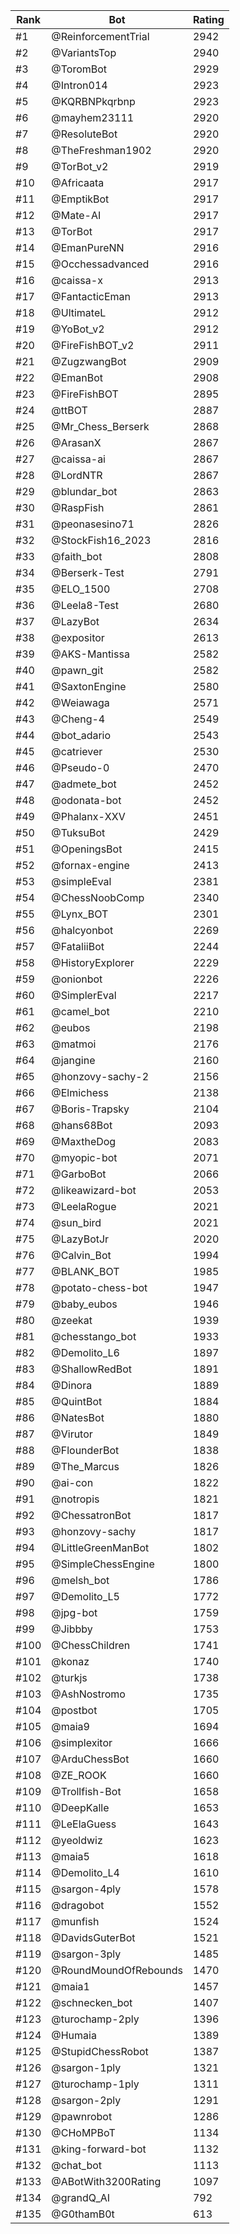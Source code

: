 Rank|Bot|Rating
---|---|---
#1|@ReinforcementTrial|2942
#2|@VariantsTop|2940
#3|@ToromBot|2929
#4|@Intron014|2923
#5|@KQRBNPkqrbnp|2923
#6|@mayhem23111|2920
#7|@ResoluteBot|2920
#8|@TheFreshman1902|2920
#9|@TorBot_v2|2919
#10|@Africaata|2917
#11|@EmptikBot|2917
#12|@Mate-AI|2917
#13|@TorBot|2917
#14|@EmanPureNN|2916
#15|@Occhessadvanced|2916
#16|@caissa-x|2913
#17|@FantacticEman|2913
#18|@UltimateL|2912
#19|@YoBot_v2|2912
#20|@FireFishBOT_v2|2911
#21|@ZugzwangBot|2909
#22|@EmanBot|2908
#23|@FireFishBOT|2895
#24|@ttBOT|2887
#25|@Mr_Chess_Berserk|2868
#26|@ArasanX|2867
#27|@caissa-ai|2867
#28|@LordNTR|2867
#29|@blundar_bot|2863
#30|@RaspFish|2861
#31|@peonasesino71|2826
#32|@StockFish16_2023|2816
#33|@faith_bot|2808
#34|@Berserk-Test|2791
#35|@ELO_1500|2708
#36|@Leela8-Test|2680
#37|@LazyBot|2634
#38|@expositor|2613
#39|@AKS-Mantissa|2582
#40|@pawn_git|2582
#41|@SaxtonEngine|2580
#42|@Weiawaga|2571
#43|@Cheng-4|2549
#44|@bot_adario|2543
#45|@catriever|2530
#46|@Pseudo-0|2470
#47|@admete_bot|2452
#48|@odonata-bot|2452
#49|@Phalanx-XXV|2451
#50|@TuksuBot|2429
#51|@OpeningsBot|2415
#52|@fornax-engine|2413
#53|@simpleEval|2381
#54|@ChessNoobComp|2340
#55|@Lynx_BOT|2301
#56|@halcyonbot|2269
#57|@FataliiBot|2244
#58|@HistoryExplorer|2229
#59|@onionbot|2226
#60|@SimplerEval|2217
#61|@camel_bot|2210
#62|@eubos|2198
#63|@matmoi|2176
#64|@jangine|2160
#65|@honzovy-sachy-2|2156
#66|@Elmichess|2138
#67|@Boris-Trapsky|2104
#68|@hans68Bot|2093
#69|@MaxtheDog|2083
#70|@myopic-bot|2071
#71|@GarboBot|2066
#72|@likeawizard-bot|2053
#73|@LeelaRogue|2021
#74|@sun_bird|2021
#75|@LazyBotJr|2020
#76|@Calvin_Bot|1994
#77|@BLANK_BOT|1985
#78|@potato-chess-bot|1947
#79|@baby_eubos|1946
#80|@zeekat|1939
#81|@chesstango_bot|1933
#82|@Demolito_L6|1897
#83|@ShallowRedBot|1891
#84|@Dinora|1889
#85|@QuintBot|1884
#86|@NatesBot|1880
#87|@Virutor|1849
#88|@FlounderBot|1838
#89|@The_Marcus|1826
#90|@ai-con|1822
#91|@notropis|1821
#92|@ChessatronBot|1817
#93|@honzovy-sachy|1817
#94|@LittleGreenManBot|1802
#95|@SimpleChessEngine|1800
#96|@melsh_bot|1786
#97|@Demolito_L5|1772
#98|@jpg-bot|1759
#99|@Jibbby|1753
#100|@ChessChildren|1741
#101|@konaz|1740
#102|@turkjs|1738
#103|@AshNostromo|1735
#104|@postbot|1705
#105|@maia9|1694
#106|@simplexitor|1666
#107|@ArduChessBot|1660
#108|@ZE_ROOK|1660
#109|@Trollfish-Bot|1658
#110|@DeepKalle|1653
#111|@LeElaGuess|1643
#112|@yeoldwiz|1623
#113|@maia5|1618
#114|@Demolito_L4|1610
#115|@sargon-4ply|1578
#116|@dragobot|1552
#117|@munfish|1524
#118|@DavidsGuterBot|1521
#119|@sargon-3ply|1485
#120|@RoundMoundOfRebounds|1470
#121|@maia1|1457
#122|@schnecken_bot|1407
#123|@turochamp-2ply|1396
#124|@Humaia|1389
#125|@StupidChessRobot|1387
#126|@sargon-1ply|1321
#127|@turochamp-1ply|1311
#128|@sargon-2ply|1291
#129|@pawnrobot|1286
#130|@CHoMPBoT|1134
#131|@king-forward-bot|1132
#132|@chat_bot|1113
#133|@ABotWith3200Rating|1097
#134|@grandQ_AI|792
#135|@G0thamB0t|613
